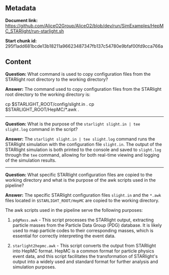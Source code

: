 ## Metadata

**Document link:** https://github.com/AliceO2Group/AliceO2/blob/dev/run/SimExamples/HepMC_STARlight/run-starlight.sh

**Start chunk id:** 295f1add681bcde13b18211a96623487347fb137c54780e9bfaf00fd9cca766a

## Content

**Question:** What command is used to copy configuration files from the STARlight root directory to the working directory?

**Answer:** The command used to copy configuration files from the STARlight root directory to the working directory is:

cp $STARLIGHT_ROOT/config/slight.in .
cp $STARLIGHT_ROOT/HepMC/*.awk .

---

**Question:** What is the purpose of the `starlight slight.in | tee slight.log` command in the script?

**Answer:** The `starlight slight.in | tee slight.log` command runs the STARlight simulation with the configuration file `slight.in`. The output of the STARlight simulation is both printed to the console and saved to `slight.log` through the `tee` command, allowing for both real-time viewing and logging of the simulation results.

---

**Question:** What specific STARlight configuration files are copied to the working directory and what is the purpose of the awk scripts used in the pipeline?

**Answer:** The specific STARlight configuration files `slight.in` and the `*.awk` files located in `$STARLIGHT_ROOT/HepMC` are copied to the working directory.

The awk scripts used in the pipeline serve the following purposes:

1. `pdgMass.awk` - This script processes the STARlight output, extracting particle masses from the Particle Data Group (PDG) database. It is likely used to map particle codes to their corresponding masses, which is essential for correctly interpreting the event data.

2. `starlight2hepmc.awk` - This script converts the output from STARlight into HepMC format. HepMC is a common format for particle physics event data, and this script facilitates the transformation of STARlight's output into a widely used and standard format for further analysis and simulation purposes.